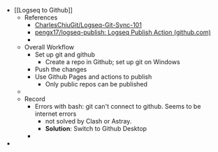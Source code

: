 - [[Logseq to Github]]
	- References
		- [CharlesChiuGit/Logseq-Git-Sync-101](https://github.com/CharlesChiuGit/Logseq-Git-Sync-101/)
		- [pengx17/logseq-publish: Logseq Publish Action (github.com)](https://github.com/pengx17/logseq-publish)
		-
	- Overall Workflow
		- Set up git and github
			- Create a repo in Github; set up git on Windows
		- Push the changes
		- Use Github Pages and actions to publish
			- Only public repos can be published
	-
	- Record
		- Errors with bash: git can't connect to github. Seems to be internet errors
			- not solved by Clash or Astray.
			- **Solution**: Switch to Github Desktop
		-
-
